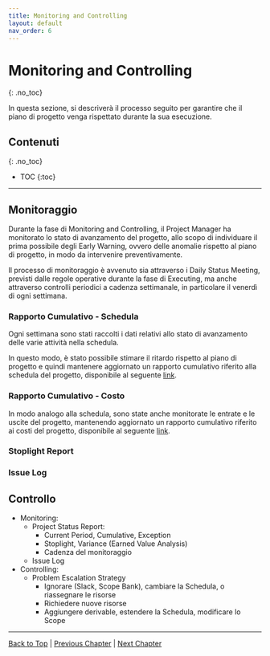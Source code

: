 ```yaml
---
title: Monitoring and Controlling
layout: default
nav_order: 6
---
```


# Monitoring and Controlling
{: .no_toc}

In questa sezione, si descriverà il processo seguito per garantire che il piano di progetto venga rispettato durante la
sua esecuzione.

## Contenuti
{: .no_toc}

- TOC 
{:toc}

---

## Monitoraggio

Durante la fase di Monitoring and Controlling, il Project Manager ha monitorato lo stato di avanzamento del progetto,
allo scopo di individuare il prima possibile degli Early Warning, ovvero delle anomalie rispetto al piano di progetto,
in modo da intervenire preventivamente.

Il processo di monitoraggio è avvenuto sia attraverso i Daily Status Meeting, previsti dalle regole operative durante la
fase di Executing, ma anche attraverso controlli periodici a cadenza settimanale, in particolare il venerdì di ogni
settimana.

### Rapporto Cumulativo - Schedula

Ogni settimana sono stati raccolti i dati relativi allo stato di avanzamento delle varie attività nella schedula.

In questo modo, è stato possibile stimare il ritardo rispetto al piano di progetto e quindi mantenere aggiornato un
rapporto cumulativo riferito alla schedula del progetto, disponibile al seguente
[link](/pm/attachments/content/schedule-cumulative-report#04-08-2023).

### Rapporto Cumulativo - Costo

In modo analogo alla schedula, sono state anche monitorate le entrate e le uscite del progetto, mantenendo aggiornato un
rapporto cumulativo riferito ai costi del progetto, disponibile al seguente
[link](/pm/attachments/content/cost-cumulative-report#04-08-2023).

### Stoplight Report

### Issue Log

## Controllo


- Monitoring:
  - Project Status Report:
    - Current Period, Cumulative, Exception
    - Stoplight, Variance (Earned Value Analysis)
    - Cadenza del monitoraggio
  - Issue Log
- Controlling:
  - Problem Escalation Strategy
    - Ignorare (Slack, Scope Bank), cambiare la Schedula, o riassegnare le risorse
    - Richiedere nuove risorse
    - Aggiungere derivable, estendere la Schedula, modificare lo Scope

---

[Back to Top](#top) |
[Previous Chapter](/pm/3-executing) |
[Next Chapter](/pm/5-closing)